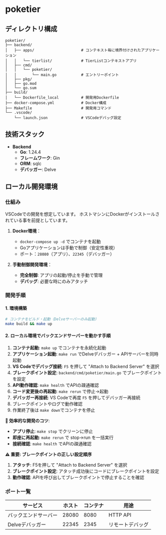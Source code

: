 # poketier

## ディレクトリ構成

```
poketier/
├── backend/
│   ├── apps/                     # コンテキスト毎に境界付けされたアプリケーション
│   │   └── tierlist/             # TierListコンテキストアプリ
│   ├── cmd/
│   │   └── poketier/
│   │       └── main.go           # エントリーポイント
│   ├── pkg/
│   ├── go.mod
│   └── go.sum
├── build/
│   └── Dockerfile_local          # 開発用Dockerfile
├── docker-compose.yml            # Docker構成
├── Makefile                      # 開発用コマンド
└── .vscode/
    └── launch.json               # VSCodeデバッグ設定
```

## 技術スタック

- **Backend**
   - **Go**: 1.24.4
   - **フレームワーク**: Gin
   - **ORM**: sqlc
   - **デバッガー**: Delve

## ローカル開発環境

### 仕組み
VSCodeでの開発を想定しています。
ホストマシンにDockerがインストールされている事を前提としています。

1. **Docker環境**：
   - `docker-compose up -d` でコンテナを起動
   - Goアプリケーションは手動で制御（安定性重視）
   - ポート：`28080`（アプリ）、`22345`（デバッガー）

2. **手動制御開発環境**：
   - **完全制御**: アプリの起動/停止を手動で管理
   - **デバッグ**: 必要な時にのみアタッチ

### 開発手順

#### 1. 環境構築

```bash
# コンテナをビルド・起動（Delveサーバーのみ起動）
make build && make up
```

#### 2. ローカル環境でバックエンドサーバーを動かす手順

1. **コンテナ起動**: `make up` でコンテナを永続化起動
2. **アプリケーション起動**: `make run` でDelveデバッガー + APIサーバーを同時起動
3. **VS Codeでデバッグ接続**: `F5` を押して "Attach to Backend Server" を選択
4. **ブレークポイント設定**: `backend/cmd/poketier/main.go` でブレークポイントを設定
5. **API動作確認**: `make health` でAPIの疎通確認
6. **コード変更後の再起動**: `make rerun` で停止→起動
7. **デバッガー再接続**: VS Codeで再度 `F5` を押してデバッガー再接続
8. ブレークポイントやログで動作確認
9. 作業終了後は `make down`でコンテナを停止

**🔧 効率的な開発のコツ**:
- **アプリ停止**: `make stop` でクリーンに停止
- **即座に再起動**: `make rerun` で stop→run を一括実行
- **接続確認**: `make health` でAPIの疎通確認

**⚠️ 重要: ブレークポイントの正しい設定順序**

1. **アタッチ**: F5を押して "Attach to Backend Server" を選択
2. **ブレークポイント設定**: アタッチ成功後にコードにブレークポイントを設定
3. **動作確認**: APIを呼び出してブレークポイントで停止することを確認

### ポート一覧

| サービス | ホスト | コンテナ | 用途 |
|---------|--------|----------|------|
| バックエンドサーバー | 28080 | 8080 | HTTP API |
| Delveデバッガー | 22345 | 2345 | リモートデバッグ |
